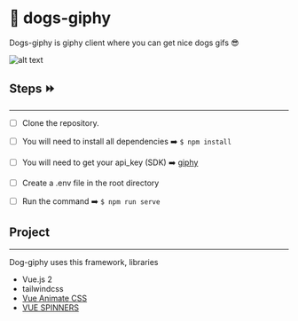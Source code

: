 # 🐶 dogs-giphy
Dogs-giphy is giphy client where you can get nice dogs gifs   😎

![alt text](https://media.giphy.com/media/eYilisUwipOEM/giphy.gif)

## Steps ⏩
---

- [ ] Clone the repository.

- [ ] You will need to install all dependencies  ➡️  `$ npm install`

- [ ] You will need to get your api_key (SDK) ➡️  [giphy]( https://developers.giphy.com/)

- [ ] Create a .env file in the root directory

- [ ] Run the command ➡️ `$ npm run serve`



## Project
---
Dog-giphy  uses this  framework, libraries
- Vue.js 2
- tailwindcss
- [Vue Animate CSS](https://jofftiquez.github.io/v-animate-css/)
- [VUE SPINNERS](https://vue-spinners.saeris.io/)



